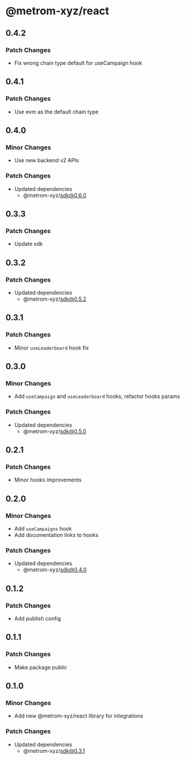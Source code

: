 # @metrom-xyz/react

## 0.4.2

### Patch Changes

- Fix wrong chain type default for useCampaign hook

## 0.4.1

### Patch Changes

- Use evm as the default chain type

## 0.4.0

### Minor Changes

- Use new backend v2 APIs

### Patch Changes

- Updated dependencies
  - @metrom-xyz/sdk@0.6.0

## 0.3.3

### Patch Changes

- Update sdk

## 0.3.2

### Patch Changes

- Updated dependencies
  - @metrom-xyz/sdk@0.5.2

## 0.3.1

### Patch Changes

- Minor `useLeaderboard` hook fix

## 0.3.0

### Minor Changes

- Add `useCampaign` and `useLeaderboard` hooks, refactor hooks params

### Patch Changes

- Updated dependencies
  - @metrom-xyz/sdk@0.5.0

## 0.2.1

### Patch Changes

- Minor hooks improvements

## 0.2.0

### Minor Changes

- Add `useCampaigns` hook
- Add documentation links to hooks

### Patch Changes

- Updated dependencies
  - @metrom-xyz/sdk@0.4.0

## 0.1.2

### Patch Changes

- Add publish config

## 0.1.1

### Patch Changes

- Make package public

## 0.1.0

### Minor Changes

- Add new @metrom-xyz/react library for integrations

### Patch Changes

- Updated dependencies
  - @metrom-xyz/sdk@0.3.1
